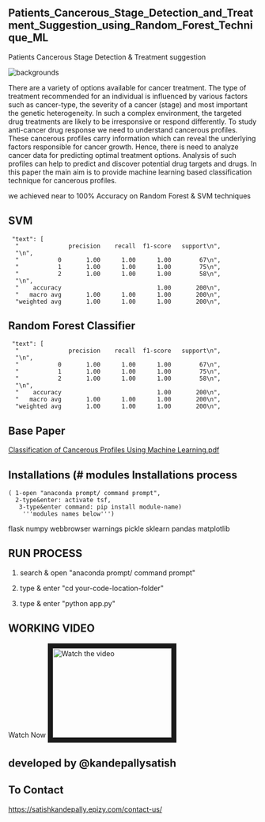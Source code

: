 ## Patients_Cancerous_Stage_Detection_and_Treatment_Suggestion_using_Random_Forest_Technique_ML
Patients Cancerous Stage Detection &amp; Treatment suggestion

![backgrounds](https://user-images.githubusercontent.com/48377494/231854356-c94e1d9c-177b-4d60-9c26-f9dbba61726d.jpg)

There are a variety of options available for cancer treatment. The type of treatment recommended for an individual is influenced by various factors such as cancer-type, the severity of a cancer (stage) and most important the genetic heterogeneity. In such a complex environment, the targeted drug treatments are likely to be irresponsive or respond differently. To study anti-cancer drug response we need to understand cancerous profiles. These cancerous profiles carry information which can reveal the underlying factors responsible for cancer growth. Hence, there is need to analyze cancer data for predicting optimal treatment options. Analysis of such profiles can help to predict and discover potential drug targets and drugs. In this paper the main aim is to provide machine learning based classification technique for cancerous profiles. 

we achieved near to 100% Accuracy on Random Forest & SVM techniques

## SVM
     "text": [
      "              precision    recall  f1-score   support\n",
      "\n",
      "           0       1.00      1.00      1.00        67\n",
      "           1       1.00      1.00      1.00        75\n",
      "           2       1.00      1.00      1.00        58\n",
      "\n",
      "    accuracy                           1.00       200\n",
      "   macro avg       1.00      1.00      1.00       200\n",
      "weighted avg       1.00      1.00      1.00       200\n",
      
## Random Forest Classifier

     "text": [
      "              precision    recall  f1-score   support\n",
      "\n",
      "           0       1.00      1.00      1.00        67\n",
      "           1       1.00      1.00      1.00        75\n",
      "           2       1.00      1.00      1.00        58\n",
      "\n",
      "    accuracy                           1.00       200\n",
      "   macro avg       1.00      1.00      1.00       200\n",
      "weighted avg       1.00      1.00      1.00       200\n",
      
## Base Paper

[Classification of Cancerous Profiles Using Machine Learning.pdf](https://github.com/kandepallysatish/Patients_Cancerous_Stage_Detection_and_Treatment_Suggestion_using_Random_Forest_Technique_ML/files/10146093/Classification.of.Cancerous.Profiles.Using.Machine.Learning.pdf)


## Installations (# modules Installations process 
    ( 1-open "anaconda prompt/ command prompt",
      2-type&enter: activate tsf,
       3-type&enter command: pip install module-name) 
        '''modules names below''')

flask
numpy
webbrowser
warnings
pickle
sklearn
pandas
matplotlib

## RUN PROCESS

1) search & open "anaconda prompt/ command prompt"

2) type & enter "cd your-code-location-folder"

3) type & enter "python app.py"


## WORKING VIDEO

Watch Now
<a href="https://www.youtube.com/watch?v=2KQk5adNY0k?sub_confirmation=1" target="_blank">
 <img src="https://user-images.githubusercontent.com/48377494/231854356-c94e1d9c-177b-4d60-9c26-f9dbba61726d.jpg" alt="Watch the video" width="240" height="180" border="10" />
</a>

## developed by @kandepallysatish
## To Contact 
https://satishkandepally.epizy.com/contact-us/
